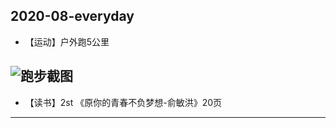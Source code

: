 ## 2020-08-everyday
* 【运动】户外跑5公里   <br/>

![跑步截图]()
--------------------------------------------

* 【读书】2st 《原你的青春不负梦想-俞敏洪》20页  <br/>
--------------------------------------------